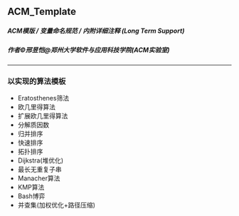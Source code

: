 ## ACM_Template
##### ACM模版 / 变量命名规范 / 内附详细注释 (Long Term Support)  
##### 作者&copy;邢昱恺@郑州大学软件与应用科技学院(ACM实验室)
---
### 以实现的算法模板
* Eratosthenes筛法
* 欧几里得算法
* 扩展欧几里得算法
* 分解质因数
* 归并排序
* 快速排序
* 拓扑排序
* Dijkstra(堆优化)
* 最长无重复子串
* Manacher算法
* KMP算法
* Bash博弈
* 并查集(加权优化+路径压缩)
